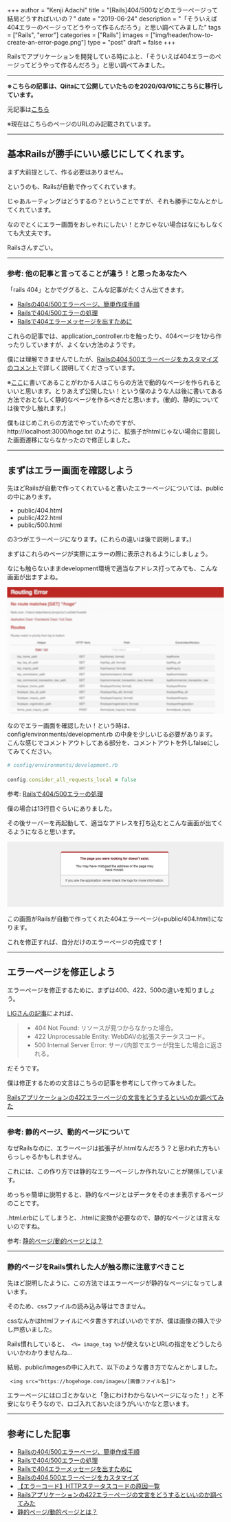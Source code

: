 +++
author = "Kenji Adachi"
title = "[Rails]404/500などのエラーページって結局どうすればいいの？"
date = "2019-06-24"
description = "「そういえば404エラーのページってどうやって作るんだろう」と思い調べてみました"
tags = ["Rails", "error"]
categories = ["Rails"]
images  = ["img/header/how-to-create-an-error-page.png"]
type = "post"
draft =  false
+++


Railsでアプリケーションを開発している時にふと、「そういえば404エラーのページってどうやって作るんだろう」と思い調べてみました。

---------

**※こちらの記事は、Qiitaにて公開していたものを2020/03/01にこちらに移行しています。**

元記事は[こちら](https://qiita.com/dach1_ken/items/6bbdfdd56ef84e3b2233)

※現在はこちらのページのURLのみ記載されています。

-------

## 基本Railsが勝手にいい感じにしてくれます。

まず大前提として、作る必要はありません。

というのも、Railsが自動で作ってくれています。

じゃあルーティングはどうするの？ということですが、それも勝手になんとかしてくれています。

なのでとくにエラー画面をおしゃれにしたい！とかじゃない場合はなにもしなくても大丈夫です。

Railsさんすごい。

--------

### 参考: 他の記事と言ってることが違う！と思ったあなたへ

「rails 404」とかでググると、こんな記事がたくさん出てきます。

- [Railsの404/500エラーページ、簡単作成手順](http://morizyun.github.io/blog/custom-error-404-500-page/)
- [Railsで404/500エラーの処理](http://qiita.com/blueinkinc/items/fb1ea251197003deec12)
- [Railsで404エラーメッセージを出すために](http://qiita.com/suzuki_koya/items/b2a7039b08917e2171df)

これらの記事では、application_controller.rbを触ったり、404ページを1から作ったりしていますが、よくない方法のようです。

僕には理解できませんでしたが、[Railsの404,500エラーページをカスタマイズのコメント](http://qiita.com/mr-myself/items/c2f4fb2e5dcee6a336f3#comment-23298b703d75b7d27487)で詳しく説明してくださっています。

※[ここ](http://qiita.com/mr-myself/items/c2f4fb2e5dcee6a336f3#comment-23298b703d75b7d27487)に書いてあることがわかる人はこちらの方法で動的なページを作られるといいと思います。とりあえず公開したい！という僕のような人は後に書いてある方法でおとなしく静的なページを作るべきだと思います。(動的、静的については後で少し触れます。)

僕もはじめこれらの方法でやっていたのですが、http://localhost:3000/hoge.txt のように、拡張子がhtmlじゃない場合に意図した画面遷移にならなかったので修正しました。

-----------

## まずはエラー画面を確認しよう

先ほどRailsが自動で作ってくれていると書いたエラーページについては、publicの中にあります。

- public/404.html
- public/422.html
- public/500.html

の3つがエラーページになります。(これらの違いは後で説明します。)

まずはこれらのページが実際にエラーの際に表示されるようにしましょう。

なにも触らないままdevelopment環境で適当なアドレス打ってみても、こんな画面が出ますよね。

![エラー画面.png](./img/1.png)

なのでエラー画面を確認したい！という時は、config/environments/development.rb の中身を少しいじる必要があります。
こんな感じでコメントアウトしてある部分を、コメントアウトを外しfalseにしてみてください。

```ruby
# config/environments/development.rb

config.consider_all_requests_local = false
```

参考: [Railsで404/500エラーの処理](http://qiita.com/blueinkinc/items/fb1ea251197003deec12)

僕の場合は13行目ぐらいにありました。

その後サーバーを再起動して、適当なアドレスを打ち込むとこんな画面が出てくるようになると思います。

![エラー画面.png](./img/2.png)

この画面がRailsが自動で作ってくれた404エラーページ(=public/404.html)になります。

これを修正すれば、自分だけのエラーページの完成です！

-----------

## エラーページを修正しよう

エラーページを修正するために、まずは400、422、500の違いを知りましょう。

[LIGさんの記事](https://liginc.co.jp/web/programming/164003)によれば、

> - 404 Not Found: リソースが見つからなかった場合。
> - 422 Unprocessable Entity: WebDAVの拡張ステータスコード。
> - 500 Internal Server Error: サーバ内部でエラーが発生した場合に返される。

だそうです。

僕は修正するための文言はこちらの記事を参考にして作ってみました。

[Railsアプリケーションの422エラーページの文言をどうするといいのか調べてみた](http://qiita.com/icb54615/items/d6a1b504c4d1a5288d73)

-----------

### 参考: 静的ページ、動的ページについて

なぜRailsなのに、エラーページは拡張子が.htmlなんだろう？と思われた方もいらっしゃるかもしれません。

これには、この作り方では静的なエラーページしか作れないことが関係しています。

めっちゃ簡単に説明すると、静的なページとはデータをそのまま表示するページのことです。

.html.erbにしてしまうと、.htmlに変換が必要なので、静的なページとは言えないのですね。

参考: [静的ページ/動的ページとは？](http://htmlspecial.net/2008/03/17/aaaaeawebyuy/)

-----------

### 静的ページをRails慣れした人が触る際に注意すべきこと

先ほど説明したように、この方法ではエラーページが静的なページになってしまいます。

そのため、cssファイルの読み込み等はできません。

cssなんかはhtmlファイルにベタ書きすればいいのですが、僕は画像の挿入で少し戸惑いました。

Rails慣れしていると、` <%= image_tag %>`が使えないとURLの指定をどうしたらいいかわかりませんね…

結局、public/imagesの中に入れて、以下のような書き方でなんとかしました。

` <img src="https://hogehoge.com/images/[画像ファイル名]">`

エラーページにはロゴとかないと「急にわけわからないページになった！」と不安になりそうなので、ロゴ入れておいたほうがいいかなと思います。

---------

## 参考にした記事

- [Railsの404/500エラーページ、簡単作成手順](http://morizyun.github.io/blog/custom-error-404-500-page/)
- [Railsで404/500エラーの処理](http://qiita.com/blueinkinc/items/fb1ea251197003deec12)
- [Railsで404エラーメッセージを出すために](http://qiita.com/suzuki_koya/items/b2a7039b08917e2171df)
- [Railsの404,500エラーページをカスタマイズ](http://qiita.com/mr-myself/items/c2f4fb2e5dcee6a336f3)
- [【エラーコード】HTTPステータスコードの原因一覧](https://liginc.co.jp/web/programming/164003)
- [Railsアプリケーションの422エラーページの文言をどうするといいのか調べてみた](http://qiita.com/icb54615/items/d6a1b504c4d1a5288d73)
- [静的ページ/動的ページとは？](http://htmlspecial.net/2008/03/17/aaaaeawebyuy/)
